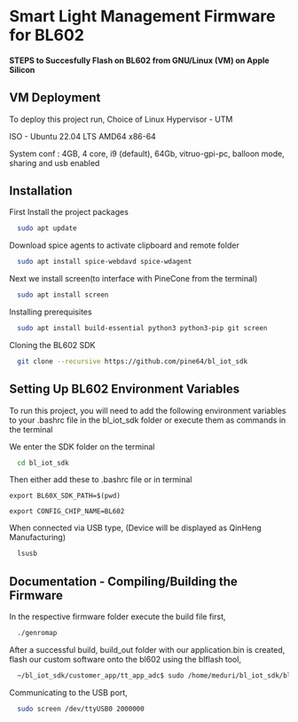 
# Smart Light Management Firmware for BL602
#### STEPS to Succesfully Flash on BL602 from GNU/Linux (VM) on Apple Silicon



## VM Deployment

To deploy this project run,
Choice of Linux Hypervisor - UTM

ISO - Ubuntu 22.04 LTS AMD64 x86-64

System conf : 4GB, 4 core, i9 (default), 64Gb, vitruo-gpi-pc, balloon mode, sharing and usb enabled


## Installation

First Install the project packages

```bash
  sudo apt update
```

Download spice agents to activate clipboard and remote folder 
```bash
  sudo apt install spice-webdavd spice-wdagent
```
Next we install screen(to interface with PineCone from the terminal)
```bash
  sudo apt install screen
```

Installing prerequisites 
```bash
  sudo apt install build-essential python3 python3-pip git screen
```
Cloning the BL602 SDK 
```bash
  git clone --recursive https://github.com/pine64/bl_iot_sdk
```



## Setting Up BL602 Environment Variables

To run this project, you will need to add the following environment variables to your .bashrc file in the bl_iot_sdk folder or execute them as commands in the terminal

We enter the SDK folder on the terminal
```bash
  cd bl_iot_sdk
```    
Then either add these to .bashrc file or in terminal

`export BL60X_SDK_PATH=$(pwd)`

`export CONFIG_CHIP_NAME=BL602`

When connected via USB type, (Device will be displayed as QinHeng Manufacturing)
```bash
  lsusb
```     


## Documentation - Compiling/Building the Firmware

In the respective firmware folder execute the build file first, 
```bash
  ./genromap
```
After a successful build, build_out folder with our application.bin is created, flash our custom software onto the bl602 using the blflash tool, 
```bash
  ~/bl_iot_sdk/customer_app/tt_app_adc$ sudo /home/meduri/bl_iot_sdk/blflash flash ./build_out/tt_app_adc.bin --port /dev/ttyUSB0
```
Communicating to the USB port,
```bash
  sudo screen /dev/ttyUSB0 2000000
```
